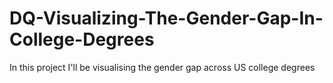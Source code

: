 # DQ-Visualizing-The-Gender-Gap-In-College-Degrees
In this project I'll be visualising the gender gap across US college degrees
